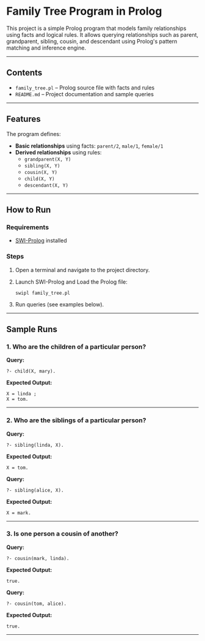 # Family Tree Program in Prolog

This project is a simple Prolog program that models family relationships using facts and logical rules. It allows querying relationships such as parent, grandparent, sibling, cousin, and descendant using Prolog's pattern matching and inference engine.

---

## Contents

- `family_tree.pl` – Prolog source file with facts and rules  
- `README.md` – Project documentation and sample queries  


---

## Features

The program defines:
- **Basic relationships** using facts: `parent/2`, `male/1`, `female/1`
- **Derived relationships** using rules:
  - `grandparent(X, Y)`
  - `sibling(X, Y)`
  - `cousin(X, Y)`
  - `child(X, Y)`
  - `descendant(X, Y)`

---

## How to Run

### Requirements

- [SWI-Prolog](https://www.swi-prolog.org/) installed  


### Steps

1. Open a terminal and navigate to the project directory.
2. Launch SWI-Prolog and Load the Prolog file:
   ```
   swipl family_tree.pl
   ```

3. Run queries (see examples below).

---

## Sample Runs

### 1. Who are the children of a particular person?

**Query:**
```
?- child(X, mary).
```

**Expected Output:**
```
X = linda ;
X = tom.
```

---

### 2. Who are the siblings of a particular person?

**Query:**
```
?- sibling(linda, X).
```

**Expected Output:**
```
X = tom.
```

**Query:**
```
?- sibling(alice, X).
```

**Expected Output:**
```
X = mark.
```

---

### 3. Is one person a cousin of another?

**Query:**
```
?- cousin(mark, linda).
```

**Expected Output:**
```
true.
```

**Query:**
```
?- cousin(tom, alice).
```

**Expected Output:**
```
true.
```

---
